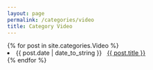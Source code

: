 ```yaml
---
layout: page
permalink: /categories/video
title: Category Video
---
```



<div id="archives">
  <div class="archive-group">
    {% for post in site.categories.Video %}
       <li>
          <span>{{ post.date | date_to_string }}</span> &nbsp; 
          <a href="{{ post.url }}">{{ post.title }}</a>
       </li>
    {% endfor %}
  </div>
</div>